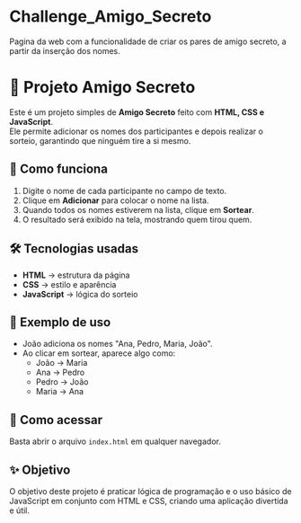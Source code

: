 # Challenge_Amigo_Secreto
Pagina da web com a funcionalidade de criar os pares de amigo secreto, a partir da inserção dos nomes.


# 🎁 Projeto Amigo Secreto

Este é um projeto simples de **Amigo Secreto** feito com **HTML, CSS e JavaScript**.  
Ele permite adicionar os nomes dos participantes e depois realizar o sorteio, garantindo que ninguém tire a si mesmo.

## 🚀 Como funciona
1. Digite o nome de cada participante no campo de texto.  
2. Clique em **Adicionar** para colocar o nome na lista.  
3. Quando todos os nomes estiverem na lista, clique em **Sortear**.  
4. O resultado será exibido na tela, mostrando quem tirou quem.  

## 🛠 Tecnologias usadas
- **HTML** → estrutura da página  
- **CSS** → estilo e aparência  
- **JavaScript** → lógica do sorteio  

## 📸 Exemplo de uso
- João adiciona os nomes "Ana, Pedro, Maria, João".  
- Ao clicar em sortear, aparece algo como:  
  - João → Maria  
  - Ana → Pedro  
  - Pedro → João  
  - Maria → Ana  

## 📂 Como acessar
Basta abrir o arquivo `index.html` em qualquer navegador.  

## ✨ Objetivo
O objetivo deste projeto é praticar lógica de programação e o uso básico de JavaScript em conjunto com HTML e CSS, criando uma aplicação divertida e útil.
